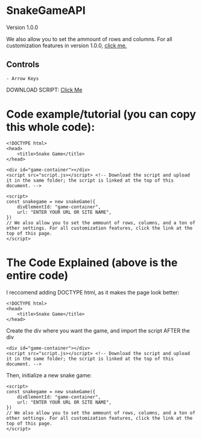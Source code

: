 # SnakeGameAPI
Version 1.0.0

We also allow you to set the ammount of rows and columns. For all customization features in version 1.0.0, [click me.](customize.md)

## Controls
    - Arrow Keys

DOWNLOAD SCRIPT: [Click Me](script.js)

# Code example/tutorial (you can copy this whole code):

```
<!DOCTYPE html>
<head>
    <title>Snake Game</title> 
</head>

<div id="game-container"></div>
<script src="script.js></script> <!-- Download the script and upload it in the same folder; the script is linked at the top of this document. -->

<script>
const snakegame = new snakeGame({
    divElementId: "game-container",
    url: "ENTER YOUR URL OR SITE NAME",
})
// We also allow you to set the ammount of rows, columns, and a ton of other settings. For all customization features, click the link at the top of this page.
</script>
```
# The Code Explained (above is the entire code)
I reccomend adding DOCTYPE html, as it makes the page look better:
```
<!DOCTYPE html>
<head>
    <title>Snake Game</title> 
</head>
```
Create the div where you want the game, and import the script AFTER the div
```
<div id="game-container"></div>
<script src="script.js></script> <!-- Download the script and upload it in the same folder; the script is linked at the top of this document. -->
```
Then, initialize a new snake game:
```
<script>
const snakegame = new snakeGame({
    divElementId: "game-container",
    url: "ENTER YOUR URL OR SITE NAME",
})
// We also allow you to set the ammount of rows, columns, and a ton of other settings. For all customization features, click the link at the top of this page.
</script>
```